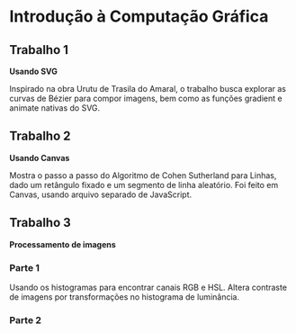 # Introdução à Computação Gráfica

## Trabalho 1

 **Usando SVG**
 
 Inspirado na obra Urutu de Trasila do Amaral, o trabalho busca explorar as curvas de Bézier para compor imagens, bem como as funções gradient e animate nativas do SVG.

## Trabalho 2

**Usando Canvas**

Mostra o passo a passo do Algoritmo de Cohen Sutherland para Linhas, dado um retângulo fixado e um segmento de linha aleatório. Foi feito em Canvas, usando arquivo separado de JavaScript.

## Trabalho 3

**Processamento de imagens**

### Parte 1

Usando os histogramas para encontrar canais RGB e HSL. Altera contraste de imagens por transformações no histograma de luminância.

### Parte 2

